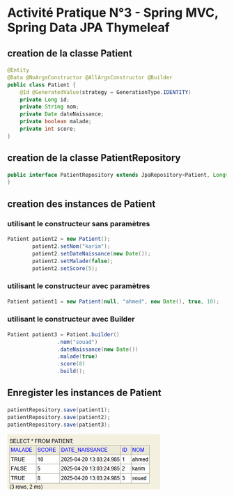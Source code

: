 # Activité Pratique N°3 - Spring MVC, Spring Data JPA Thymeleaf

## creation de la classe Patient

```java
@Entity
@Data @NoArgsConstructor @AllArgsConstructor @Builder
public class Patient {
    @Id @GeneratedValue(strategy = GenerationType.IDENTITY)
    private Long id;
    private String nom;
    private Date dateNaissance;
    private boolean malade;
    private int score;
}
```
## creation de la classe PatientRepository

```java
public interface PatientRepository extends JpaRepository<Patient, Long> {
}
```
## creation des instances de Patient
### utilisant le constructeur sans paramètres
```java
Patient patient2 = new Patient();
		patient2.setNom("karim");
		patient2.setDateNaissance(new Date());
		patient2.setMalade(false);
		patient2.setScore(5);
```
### utilisant le constructeur avec paramètres
```java
Patient patient1 = new Patient(null, "ahmed", new Date(), true, 10);
```
### utilisant le constructeur avec Builder
```java
Patient patient3 = Patient.builder()
				.nom("souad")
				.dateNaissance(new Date())
				.malade(true)
				.score(8)
				.build();
```
## Enregister les instances de Patient
```java
patientRepository.save(patient1);
patientRepository.save(patient2);
patientRepository.save(patient3);
```
![Voir l'image](/images/addPatients.png)

